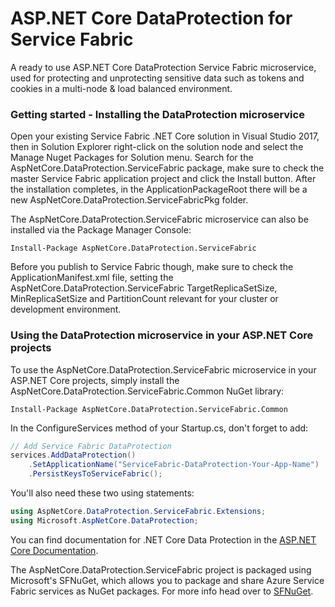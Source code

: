 ASP.NET Core DataProtection for Service Fabric
==============================================
A ready to use ASP.NET Core DataProtection Service Fabric microservice, used for protecting and unprotecting sensitive data such as tokens and cookies in a multi-node & load balanced environment.


### Getting started - Installing the DataProtection microservice

Open your existing Service Fabric .NET Core solution in Visual Studio 2017, then in Solution Explorer right-click on the solution node and select the Manage Nuget Packages for Solution menu. Search for the AspNetCore.DataProtection.ServiceFabric package, make sure to check the master Service Fabric application project and click the Install button. After the installation completes, in the ApplicationPackageRoot there will be a new AspNetCore.DataProtection.ServiceFabricPkg folder. 

The AspNetCore.DataProtection.ServiceFabric microservice can also be installed via the Package Manager Console:

```
Install-Package AspNetCore.DataProtection.ServiceFabric
```

Before you publish to Service Fabric though, make sure to check the ApplicationManifest.xml file, setting the AspNetCore.DataProtection.ServiceFabric TargetReplicaSetSize, MinReplicaSetSize and PartitionCount relevant for your cluster or development environment.


### Using the DataProtection microservice in your ASP.NET Core projects

To use the AspNetCore.DataProtection.ServiceFabric microservice in your ASP.NET Core projects, simply install the AspNetCore.DataProtection.ServiceFabric.Common NuGet library:

```
Install-Package AspNetCore.DataProtection.ServiceFabric.Common
```

In the ConfigureServices method of your Startup.cs, don't forget to add:

```csharp
// Add Service Fabric DataProtection
services.AddDataProtection()
    .SetApplicationName("ServiceFabric-DataProtection-Your-App-Name")
    .PersistKeysToServiceFabric();
```

You'll also need these two using statements:

```csharp
using AspNetCore.DataProtection.ServiceFabric.Extensions;
using Microsoft.AspNetCore.DataProtection;
```


You can find documentation for .NET Core Data Protection in the [ASP.NET Core Documentation](http://docs.asp.net/en/latest/security/data-protection/index.html).

The AspNetCore.DataProtection.ServiceFabric project is packaged using Microsoft's SFNuGet, which allows you to package and share Azure Service Fabric services as NuGet packages. For more info head over to [SFNuGet](https://github.com/Azure/SFNuGet).